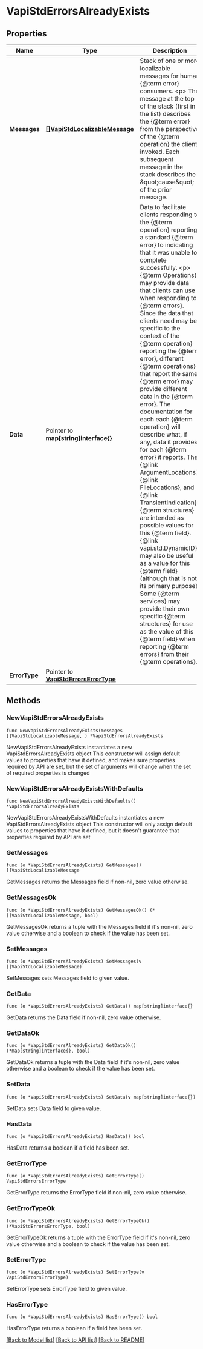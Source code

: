 # VapiStdErrorsAlreadyExists

## Properties

Name | Type | Description | Notes
------------ | ------------- | ------------- | -------------
**Messages** | [**[]VapiStdLocalizableMessage**](VapiStdLocalizableMessage.md) | Stack of one or more localizable messages for human {@term error} consumers. &lt;p&gt; The message at the top of the stack (first in the list) describes the {@term error} from the perspective of the {@term operation} the client invoked. Each subsequent message in the stack describes the \&quot;cause\&quot; of the prior message. | 
**Data** | Pointer to **map[string]interface{}** | Data to facilitate clients responding to the {@term operation} reporting a standard {@term error} to indicating that it was unable to complete successfully. &lt;p&gt; {@term Operations} may provide data that clients can use when responding to {@term errors}.  Since the data that clients need may be specific to the context of the {@term operation} reporting the {@term error}, different {@term operations} that report the same {@term error} may provide different data in the {@term error}.  The documentation for each each {@term operation} will describe what, if any, data it provides for each {@term error} it reports. The {@link ArgumentLocations}, {@link FileLocations}, and {@link TransientIndication} {@term structures} are intended as possible values for this {@term field}.  {@link vapi.std.DynamicID} may also be useful as a value for this {@term field} (although that is not its primary purpose).  Some {@term services} may provide their own specific {@term structures} for use as the value of this {@term field} when reporting {@term errors} from their {@term operations}. | [optional] 
**ErrorType** | Pointer to [**VapiStdErrorsErrorType**](VapiStdErrorsErrorType.md) |  | [optional] 

## Methods

### NewVapiStdErrorsAlreadyExists

`func NewVapiStdErrorsAlreadyExists(messages []VapiStdLocalizableMessage, ) *VapiStdErrorsAlreadyExists`

NewVapiStdErrorsAlreadyExists instantiates a new VapiStdErrorsAlreadyExists object
This constructor will assign default values to properties that have it defined,
and makes sure properties required by API are set, but the set of arguments
will change when the set of required properties is changed

### NewVapiStdErrorsAlreadyExistsWithDefaults

`func NewVapiStdErrorsAlreadyExistsWithDefaults() *VapiStdErrorsAlreadyExists`

NewVapiStdErrorsAlreadyExistsWithDefaults instantiates a new VapiStdErrorsAlreadyExists object
This constructor will only assign default values to properties that have it defined,
but it doesn't guarantee that properties required by API are set

### GetMessages

`func (o *VapiStdErrorsAlreadyExists) GetMessages() []VapiStdLocalizableMessage`

GetMessages returns the Messages field if non-nil, zero value otherwise.

### GetMessagesOk

`func (o *VapiStdErrorsAlreadyExists) GetMessagesOk() (*[]VapiStdLocalizableMessage, bool)`

GetMessagesOk returns a tuple with the Messages field if it's non-nil, zero value otherwise
and a boolean to check if the value has been set.

### SetMessages

`func (o *VapiStdErrorsAlreadyExists) SetMessages(v []VapiStdLocalizableMessage)`

SetMessages sets Messages field to given value.


### GetData

`func (o *VapiStdErrorsAlreadyExists) GetData() map[string]interface{}`

GetData returns the Data field if non-nil, zero value otherwise.

### GetDataOk

`func (o *VapiStdErrorsAlreadyExists) GetDataOk() (*map[string]interface{}, bool)`

GetDataOk returns a tuple with the Data field if it's non-nil, zero value otherwise
and a boolean to check if the value has been set.

### SetData

`func (o *VapiStdErrorsAlreadyExists) SetData(v map[string]interface{})`

SetData sets Data field to given value.

### HasData

`func (o *VapiStdErrorsAlreadyExists) HasData() bool`

HasData returns a boolean if a field has been set.

### GetErrorType

`func (o *VapiStdErrorsAlreadyExists) GetErrorType() VapiStdErrorsErrorType`

GetErrorType returns the ErrorType field if non-nil, zero value otherwise.

### GetErrorTypeOk

`func (o *VapiStdErrorsAlreadyExists) GetErrorTypeOk() (*VapiStdErrorsErrorType, bool)`

GetErrorTypeOk returns a tuple with the ErrorType field if it's non-nil, zero value otherwise
and a boolean to check if the value has been set.

### SetErrorType

`func (o *VapiStdErrorsAlreadyExists) SetErrorType(v VapiStdErrorsErrorType)`

SetErrorType sets ErrorType field to given value.

### HasErrorType

`func (o *VapiStdErrorsAlreadyExists) HasErrorType() bool`

HasErrorType returns a boolean if a field has been set.


[[Back to Model list]](../README.md#documentation-for-models) [[Back to API list]](../README.md#documentation-for-api-endpoints) [[Back to README]](../README.md)


